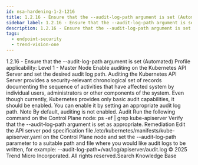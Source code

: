 ```yaml
---
id: nsa-hardening-1-2-1216
title: 1.2.16 - Ensure that the --audit-log-path argument is set (Automated)
sidebar_label: 1.2.16 - Ensure that the --audit-log-path argument is set (Automated)
description: 1.2.16 - Ensure that the --audit-log-path argument is set (Automated)
tags:
  - endpoint-security
  - trend-vision-one
---
```


 1.2.16 - Ensure that the --audit-log-path argument is set (Automated) Profile applicability: Level 1 - Master Node Enable auditing on the Kubernetes API Server and set the desired audit log path. Auditing the Kubernetes API Server provides a security-relevant chronological set of records documenting the sequence of activities that have affected system by individual users, administrators or other components of the system. Even though currently, Kubernetes provides only basic audit capabilities, it should be enabled. You can enable it by setting an appropriate audit log path. Note By default, auditing is not enabled. Audit Run the following command on the Control Plane node: ps -ef | grep kube-apiserver Verify that the --audit-log-path argument is set as appropriate. Remediation Edit the API server pod specification file /etc/kubernetes/manifests/kube-apiserver.yaml on the Control Plane node and set the --audit-log-path parameter to a suitable path and file where you would like audit logs to be written, for example: --audit-log-path=/var/log/apiserver/audit.log © 2025 Trend Micro Incorporated. All rights reserved.Search Knowledge Base